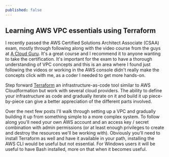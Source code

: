 ```yaml
---
published: false
---
```

## Learning AWS VPC essentials using Terraform

I recently passed the AWS Certified Solutions Architect Associate (CSAA) exam, mostly through following along with the video course from the guys at [A Cloud Guru](http://acloud.guru/). It's a great course and I recommend it to anyone wanting to take the certification. It's important for the exam to have a thorough understanding of VPC concepts and this is an area where I found just following the videos or working in the AWS console didn't really make the concepts click with me, as a coder I needed to get more hands-on.

Step forward [Terraform](https://www.terraform.io) an infrastructure-as-code tool similar to AWS Cloudformation but work with several cloud providers. The ability to define your infrastructure as code and gradually iterate on it and build it up piece-by-piece can give a better appreciation of the different parts involved.

Over the next few posts I'll walk through setting up a VPC and gradually building it up from something simple to a more complex system. To follow along you'll need your own AWS account and an access key / secret combination with admin permissions (or at least enough privileges to create and destroy the resources we'll be working with). Obviously you'll need to install Terraform as well and have it available in your path, installing the AWS CLI would be useful but not essential. For Windows users it will be useful to have Bash installed, more on that when it becomes useful.
